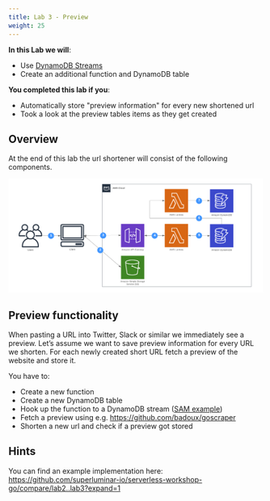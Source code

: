 ```yaml
---
title: Lab 3 - Preview
weight: 25
---
```


**In this Lab we will**:

- Use [DynamoDB Streams](https://docs.aws.amazon.com/amazondynamodb/latest/developerguide/Streams.html)
- Create an additional function and DynamoDB table

**You completed this lab if you**:

- Automatically store "preview information" for every new shortened url
- Took a look at the preview tables items as they get created

## Overview

At the end of this lab the url shortener will consist of the following components.

![Diagram Lab 3](./Lab3.png)


## Preview functionality

When pasting a URL into Twitter, Slack or similar we immediately see a preview. Let’s assume we want to save preview information for every URL we shorten. For each newly created short URL fetch a preview of the website and store it.

You have to:

- Create a new function
- Create a new DynamoDB table
- Hook up the function to a DynamoDB stream ([SAM example](https://github.com/awslabs/serverless-application-model/blob/master/versions/2016-10-31.md#dynamodb))
- Fetch a preview using e.g. https://github.com/badoux/goscraper
- Shorten a new url and check if a preview got stored

## Hints

You can find an example implementation here: https://github.com/superluminar-io/serverless-workshop-go/compare/lab2..lab3?expand=1
